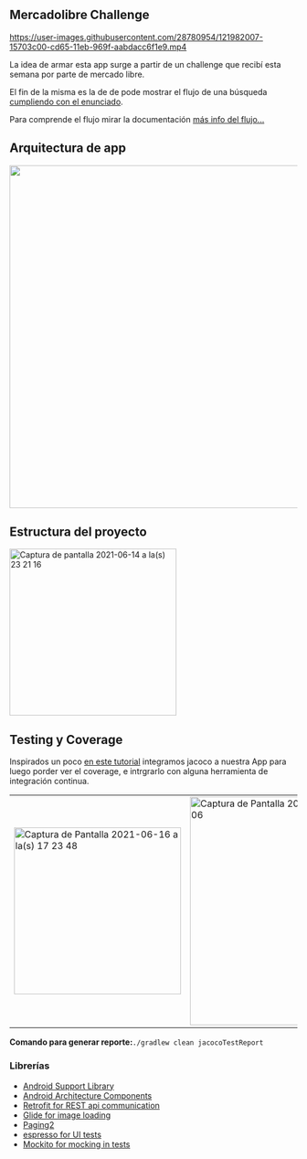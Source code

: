 ## Mercadolibre Challenge

https://user-images.githubusercontent.com/28780954/121982007-15703c00-cd65-11eb-969f-aabdacc6f1e9.mp4

La idea de armar esta app surge a partir de un challenge que recibí esta semana por parte de mercado libre. 

El fin de la misma es la de de pode mostrar el flujo de una búsqueda [cumpliendo con el enunciado](https://github.com/RusinToustau/meli-challenge/blob/feature/add_documentation/docs/enunciado.md).

Para comprende el flujo mirar la documentación [más info del flujo...](https://github.com/RusinToustau/meli-challenge/blob/feature/add_documentation/docs/FLOW.md)


## Arquitectura de app

<img src="https://user-images.githubusercontent.com/28780954/121982153-5f592200-cd65-11eb-8ca6-837e42a42f2d.png" width="600">

## Estructura del proyecto

<img width="292" alt="Captura de pantalla 2021-06-14 a la(s) 23 21 16" src="https://user-images.githubusercontent.com/28780954/121983203-50736f00-cd67-11eb-9828-b48854d1995d.png">


## Testing y Coverage 

Inspirados un poco [en este tutorial](https://about.codecov.io/blog/code-coverage-for-android-development-using-kotlin-jacoco-github-actions-and-codecov/) integramos jacoco a nuestra App para luego porder ver el coverage, e intrgrarlo con alguna herramienta de integración continua.

| |  |
| ------ | ------ |
| <img width="292" alt="Captura de Pantalla 2021-06-16 a la(s) 17 23 48" src="https://user-images.githubusercontent.com/28780954/122293398-584d2380-cecd-11eb-8a9a-c15a53cac867.png"> | <img width="400" alt="Captura de Pantalla 2021-06-16 a la(s) 18 16 06" src="https://user-images.githubusercontent.com/28780954/122295380-80d61d00-cecf-11eb-842a-60f95ff877bd.png"> |

**Comando para generar reporte:**`./gradlew clean jacocoTestReport`

### Librerías
- [Android Support Library](https://developer.android.com/topic/libraries/support-library/index.html)
- [Android Architecture Components](https://developer.android.com/topic/libraries/architecture)
- [Retrofit for REST api communication](https://square.github.io/retrofit/)
- [Glide for image loading](https://github.com/bumptech/glide)
- [Paging2](https://developer.android.com/topic/libraries/architecture/paging)
- [espresso for UI tests](https://google.github.io/android-testing-support-library/docs/espresso/)
- [Mockito for mocking in tests](https://site.mockito.org/)
